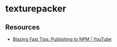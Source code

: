 # texturepacker

## Resources
- [Blazing Fast Tips: Publishing to NPM | YouTube](https://www.youtube.com/watch?v=eh89VE3Mk5g)
